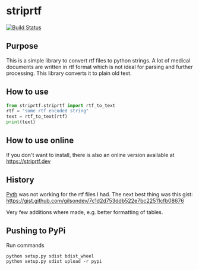 # striprtf
[![Build Status](https://api.travis-ci.org/joshy/striprtf.svg?branch=master)](https://travis-ci.org/joshy/striprtf)

## Purpose
This is a simple library to convert rtf files to python strings. A lot of
medical documents are written in rtf format which is not ideal for parsing
and further processing. This library converts it to plain old text.

## How to use
```python
from striprtf.striprtf import rtf_to_text
rtf = "some rtf encoded string"
text = rtf_to_text(rtf)
print(text)
```

## How to use online
If you don't want to install, there is also an online version available at https://striprtf.dev


## History
[Pyth](https://github.com/brendonh/pyth) was not working for the rtf files I
had. The next best thing was this gist:
https://gist.github.com/gilsondev/7c1d2d753ddb522e7bc22511cfb08676

Very few additions where made, e.g. better formatting of tables.

## Pushing to PyPi
Run commands
```
python setup.py sdist bdist_wheel
python setup.py sdist upload -r pypi
```
